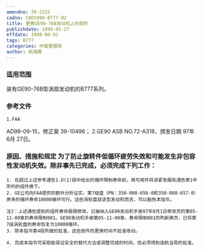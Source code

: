 ```yaml
---
amendno: 39-2225
cadno: CAD1998-B777-02
title: 更换GE90-76B发动机上的部件
publishdate: 1998-05-27
effdate: 1998-06-01
tags: B777
categories: 中南管理局
author: 祝海鹰
---
```


### 适用范围 
装有GE90-76B型涡扇发动机的B777系列。

### 参考文件
    1.FAA 
AD98-09-15，修正案 39-10496；
    2.GE90 ASB NO.72-A318，颁发日期 97年 6月 27日。


### 原因、措施和规定     为了防止旋转件低循环疲劳失效和可能发生非包容性发动机失效。除非事先已完成，必须完成下列工作： 
    1. 在超过上述参考通告1.D(1)段中给出的循环限制寿命前，用可用件将该紧急服务通告表1中所列的组件换下。 
    2. GE公司向FAA提供的额外分析证实，第7级盘（PN：350-000-656-0和350-000-657-0）原来的循环寿命10000循环可行。这些涡轮盘就该型发动机而言，可以豁免本指令。 

    注2：上述通告提到的组件寿命极限修改，已被纳入GE90发动机手册97年8月1日修改页的第05-11-00章的寿命限制001。GE90发动机手册第05-11-00章，寿命限制001的昀新换页，已将第7级涡轮盘的寿命恢复为10000循环。 
    3. 除本指令第4段所做的批准，这些部件的更换时间不批准改动。
  
    4. 完成本指令可采取能保证安全的替代方法或调整完成的时间，但必须得到适航当局的批准。
